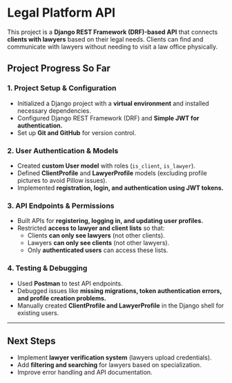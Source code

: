 # **Legal Platform API**  

This project is a **Django REST Framework (DRF)-based API** that connects **clients with lawyers** based on their legal needs. Clients can find and communicate with lawyers without needing to visit a law office physically.  

## **Project Progress So Far**  

### **1.  Project Setup & Configuration**  
- Initialized a Django project with a **virtual environment** and installed necessary dependencies.  
- Configured Django REST Framework (DRF) and **Simple JWT for authentication.**  
- Set up **Git and GitHub** for version control.  

### **2.  User Authentication & Models**  
- Created **custom User model** with roles (`is_client`, `is_lawyer`).  
- Defined **ClientProfile** and **LawyerProfile** models (excluding profile pictures to avoid Pillow issues).  
- Implemented **registration, login, and authentication using JWT tokens.**  

### **3. API Endpoints & Permissions**  
- Built APIs for **registering, logging in, and updating user profiles.**  
- Restricted **access to lawyer and client lists** so that:  
  - Clients **can only see lawyers** (not other clients).  
  - Lawyers **can only see clients** (not other lawyers).  
  - Only **authenticated users** can access these lists.  

### **4. Testing & Debugging**  
- Used **Postman** to test API endpoints.  
- Debugged issues like **missing migrations, token authentication errors, and profile creation problems.**  
- Manually created **ClientProfile and LawyerProfile** in the Django shell for existing users.  

---

## **Next Steps**  
- Implement **lawyer verification system** (lawyers upload credentials).  
- Add **filtering and searching** for lawyers based on specialization.  
- Improve error handling and API documentation.  
